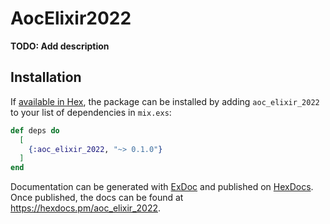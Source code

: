 # AocElixir2022

**TODO: Add description**

## Installation

If [available in Hex](https://hex.pm/docs/publish), the package can be installed
by adding `aoc_elixir_2022` to your list of dependencies in `mix.exs`:

```elixir
def deps do
  [
    {:aoc_elixir_2022, "~> 0.1.0"}
  ]
end
```

Documentation can be generated with [ExDoc](https://github.com/elixir-lang/ex_doc)
and published on [HexDocs](https://hexdocs.pm). Once published, the docs can
be found at <https://hexdocs.pm/aoc_elixir_2022>.

